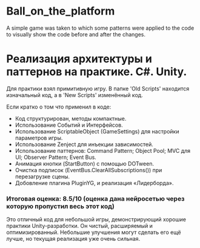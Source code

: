 # Ball_on_the_platform
A simple game was taken to which some patterns were applied to the code to visually show the code before and after the changes.
# Реализация архитектуры и паттернов на практике. C#. Unity.
Для практики взял примитивную игру. В папке 'Old Scripts' находится изначальный код, а в 'New Scripts' изменённый код.

Если кратко о том что применил в коде:
 - Код структурирован, методы компактные.
 - Использование Событий и Интерфейсов.
 - Использование ScriptableObject (GameSettings) для настройки параметров игры.
 - Использование Zenject для инъекции зависимостей.
 - Использование паттернов: Command Pattern; Object Pool; MVC для UI; Observer Pattern; Event Bus.
 - Анимация кнопки (StartButton) с помощью DOTween.
 - Очистка подписок (EventBus.ClearAllSubscriptions()) при перезагрузке сцены.
 - Добовление плагина PluginYG, и реализация «Лидерборда».
### Итоговая оценка: 8.5/10 (оценка дана нейросетью через которую пропустил весь этот код)
Это отличный код для небольшой игры, демонстрирующий хорошие практики Unity-разработки. Он чистый, расширяемый и оптимизированный. Небольшие улучшения могут сделать его ещё лучше, но текущая реализация уже очень сильная.
